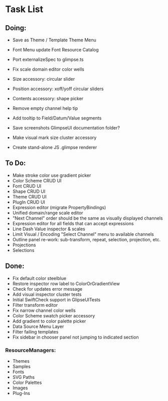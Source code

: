 # Task List

## Doing:

 - Save as Theme / Template Theme Menu
 - Font Menu update Font Resource Catalog

 - Port externalizeSpec to glimpse.ts
 - Fix scale domain editor color wells
 - Size accessory: circular slider
 - Position accessory: xoff/yoff circular sliders
 - Contents accessory: shape picker
 - Remove empty channel help tip 
 - Add tooltip to Field/Datum/Value segments
 - Save screenshots GlimpseUI documentation folder?
 - Make visual mark size cluster accessory
 - Create stand-alone JS .glimpse renderer

## To Do:

 - Make stroke color use gradient picker
 - Color Scheme CRUD UI
 - Font CRUD UI
 - Shape CRUD UI
 - Theme CRUD UI
 - PlugIn CRUD UI
 - Expression editor (migrate PropertyBindings)
 - Unified domain/range scale editor
 - "Next Channel" order should be the same as visually displayed channels
 - Expression editor for all fields that can accept expressions
 - Line Dash Value inspector & scales
 - Limit Visual / Encoding "Select Channel" menu to available channels
 - Outline panel re-work: sub-transform, repeat, selection, projection, etc.
 - Projections
 - Selections

## Done:

 - Fix default color steelblue
 - Restore inspector row label to ColorOrGradientView
 - Check for updates error message
 - Add visual inspector cluster tests
 - Initial SwiftCheck support in GlipseUITests
 - Filter transform editor
 - Fix narrow channel color wells
 - Color Scheme swatch picker accessory
 - Add gradient to color palette picker
 - Data Source Menu Layer
 - Filter failing templates
 - Fix sidebar in chooser panel not jumping to indicated section


### ResourceManagers:

 * Themes
 * Samples
 * Fonts
 * SVG Paths
 * Color Palettes
 * Images
 * Plug-Ins
